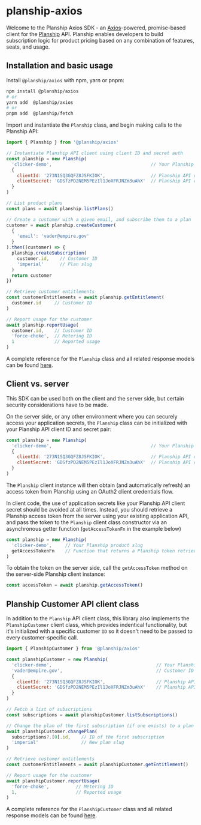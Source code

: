 # planship-axios

Welcome to the Planship Axios SDK - an [Axios](https://github.com/axios/axios)-powered, promise-based client for the [Planship](https://planship.io) API. Planship enables developers to build subscription logic for product pricing based on any combination of features, seats, and usage.

## Installation and basic usage

Install `@planship/axios` with npm, yarn or pnpm:

```sh
npm install @planship/axios
# or
yarn add  @planship/axios
# or
pnpm add  @planship/fetch
```

Import and instantiate the `Planship` class, and begin making calls to the Planship API:

```js
import { Planship } from '@planship/axios'

// Instantiate Planship API client using client ID and secret auth
const planship = new Planship(
  'clicker-demo',                                     // Your Planship product slug
  {
    clientId: '273N1SQ3GQFZ8JSFKIOK',                 // Planship API client ID
    clientSecret: 'GDSfzPD2NEM5PEzIl1JoXFRJNZm3uAhX'  // Planship API client secret
  }
)

// List product plans
const plans = await planship.listPlans()

// Create a customer with a given email, and subscribe them to a plan
customer = await planship.createCustomer(
  {
    'email': 'vader@empire.gov'
  }
).then((customer) => {
  planship.createSubscription(
    customer.id,    // Customer ID
    'imperial'      // Plan slug
  )
  return customer
})

// Retrieve customer entitlements
const customerEntitlements = await planship.getEntitlement(
  customer.id     // Customer ID
)

// Report usage for the customer
await planship.reportUsage(
  customer.id,    // Customer ID
  'force-choke',  // Metering ID
  1               // Reported usage
)
```

A complete reference for the `Planship` class and all related response models can be found [here](classes/Planship.md).

## Client vs. server

This SDK can be used both on the client and the server side, but certain security considerations have to be made.

On the server side, or any other environment where you can securely access your application secrets, the `Planship` class can be initialized with your Planship API client ID and secret pair:

```js
const planship = new Planship(
  'clicker-demo',                                     // Your Planship product slug
  {
    clientId: '273N1SQ3GQFZ8JSFKIOK',                 // Planship API client ID
    clientSecret: 'GDSfzPD2NEM5PEzIl1JoXFRJNZm3uAhX'  // Planship API client secret
  }
)
```

The `Planship` client instance will then obtain (and automatically refresh) an access token from Planship using an OAuth2 client credentials flow.

In client code, the use of application secrets like your Planship API client secret should be avoided at all times. Instead, you should retrieve a Planship access token from the server using your existing application API, and pass the token to the `Planship` client class constructor via an asynchronous getter function (`getAccessTokenFn` in the example below)

```js
const planship = new Planship(
  'clicker-demo',     // Your Planship product slug
  getAccessTokenFn    // Function that returns a Planship token retrieved on the server
)
```

To obtain the token on the server side, call the `getAccessToken` method on the server-side Planship client instance:

```js
const accessToken = await planship.getAccessToken()
```

## Planship Customer API client class

In addition to the `Planship` API client class, this library also implements the `PlanshipCustomer` client class, which provides indentical functionality, but it's initialized with a specific customer `ID` so it doesn't need to be passed to every customer-specific call.

```js
import { PlanshipCustomer } from '@planship/axios'

const planshipCustomer = new Planship(
  'clicker-demo',                                       // Your Planship product slug
  'vader@empire.gov',                                   // Customer ID
  {
    clientId: '273N1SQ3GQFZ8JSFKIOK',                   // Planship API client ID
    clientSecret: 'GDSfzPD2NEM5PEzIl1JoXFRJNZm3uAhX'    // Planship API client secret
  }
)

// Fetch a list of subscriptions
const subscriptions = await planshipCustomer.listSubscriptions()

// Change the plan of the first subscription (if one exists) to a plan with the slug 'imperial'
await planshipCustomer.changePlan(
  subscriptions?.[0].id,    // ID of the first subscription
  'imperial'                // New plan slug
)

// Retrieve customer entitlements
const customerEntitlements = await planshipCustomer.getEntitlement()

// Report usage for the customer
await planshipCustomer.reportUsage(
  'force-choke',          // Metering ID
  1,                      // Reported usage
)
```

A complete reference for the `PlanshipCustomer` class and all related response models can be found [here](classes/PlanshipCustomer.md).
